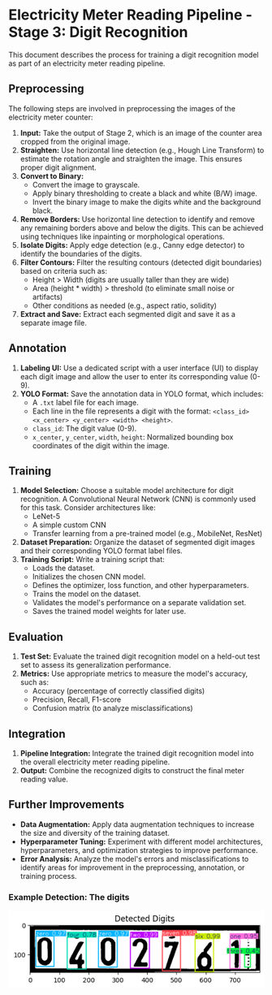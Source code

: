 # Electricity Meter Reading Pipeline - Stage 3: Digit Recognition

This document describes the process for training a digit recognition model as part of an electricity meter reading pipeline.

## Preprocessing

The following steps are involved in preprocessing the images of the electricity meter counter:

1. **Input:** Take the output of Stage 2, which is an image of the counter area cropped from the original image.
2. **Straighten:** Use horizontal line detection (e.g., Hough Line Transform) to estimate the rotation angle and straighten the image. This ensures proper digit alignment.
3. **Convert to Binary:**
   - Convert the image to grayscale.
   - Apply binary thresholding to create a black and white (B/W) image.
   - Invert the binary image to make the digits white and the background black.
4. **Remove Borders:** Use horizontal line detection to identify and remove any remaining borders above and below the digits. This can be achieved using techniques like inpainting or morphological operations.
5. **Isolate Digits:** Apply edge detection (e.g., Canny edge detector) to identify the boundaries of the digits.
6. **Filter Contours:** Filter the resulting contours (detected digit boundaries) based on criteria such as:
   - Height > Width (digits are usually taller than they are wide)
   - Area (height * width) > threshold (to eliminate small noise or artifacts)
   - Other conditions as needed (e.g., aspect ratio, solidity)
7. **Extract and Save:** Extract each segmented digit and save it as a separate image file.

## Annotation

1. **Labeling UI:** Use a dedicated script with a user interface (UI) to display each digit image and allow the user to enter its corresponding value (0-9).
2. **YOLO Format:** Save the annotation data in YOLO format, which includes:
   - A `.txt` label file for each image.
   - Each line in the file represents a digit with the format: `<class_id> <x_center> <y_center> <width> <height>`.
   - `class_id`: The digit value (0-9).
   - `x_center`, `y_center`, `width`, `height`: Normalized bounding box coordinates of the digit within the image.

## Training

1. **Model Selection:** Choose a suitable model architecture for digit recognition. A Convolutional Neural Network (CNN) is commonly used for this task. Consider architectures like:
   - LeNet-5
   - A simple custom CNN
   - Transfer learning from a pre-trained model (e.g., MobileNet, ResNet)
2. **Dataset Preparation:** Organize the dataset of segmented digit images and their corresponding YOLO format label files.
3. **Training Script:** Write a training script that:
   - Loads the dataset.
   - Initializes the chosen CNN model.
   - Defines the optimizer, loss function, and other hyperparameters.
   - Trains the model on the dataset.
   - Validates the model's performance on a separate validation set.
   - Saves the trained model weights for later use.

## Evaluation

1. **Test Set:** Evaluate the trained digit recognition model on a held-out test set to assess its generalization performance.
2. **Metrics:** Use appropriate metrics to measure the model's accuracy, such as:
   - Accuracy (percentage of correctly classified digits)
   - Precision, Recall, F1-score
   - Confusion matrix (to analyze misclassifications)

## Integration

1. **Pipeline Integration:** Integrate the trained digit recognition model into the overall electricity meter reading pipeline.
2. **Output:** Combine the recognized digits to construct the final meter reading value.

## Further Improvements

* **Data Augmentation:** Apply data augmentation techniques to increase the size and diversity of the training dataset.
* **Hyperparameter Tuning:** Experiment with different model architectures, hyperparameters, and optimization strategies to improve performance.
* **Error Analysis:** Analyze the model's errors and misclassifications to identify areas for improvement in the preprocessing, annotation, or training process.


### Example Detection: The digits

![Detected Digits](static/detected-digits.png)

